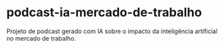 # podcast-ia-mercado-de-trabalho
Projeto de podcast gerado com IA sobre o impacto da inteligência artificial no mercado de trabalho.
